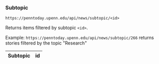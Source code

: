 ### Subtopic

`https://penntoday.upenn.edu/api/news/subtopic/<id>`  

Returns items filtered by subtopic `<id>`.

Example: `https://penntoday.upenn.edu/api/news/subtopic/266` returns stories filtered by the topic "Research"

<div class="table-wrapper subtopic">
<table>
  <thead>
    <tr>
      <th>Subtopic</th>
      <th>id</th>
    </tr>
  </thead>
  <tbody>
  </tbody>
  </table>
</div>

<script>
(function($) {
  url = 'https://penntoday.upenn.edu/api/taxonomy/subtopic/all';
  $.get(url, function(data) {
      //populate the table with subtopic data
      subtopics = '';
      $.each(data, function(i, item) {
        name = "<td>" + item.name + "</td>";
        tid  = "<td>" + item.tid + "</td>";
        subtopics += "<tr>" + name + tid + "</tr>";
      });
      $(".subtopic tbody").append(subtopics);
  });
})(jQuery);
</script>
